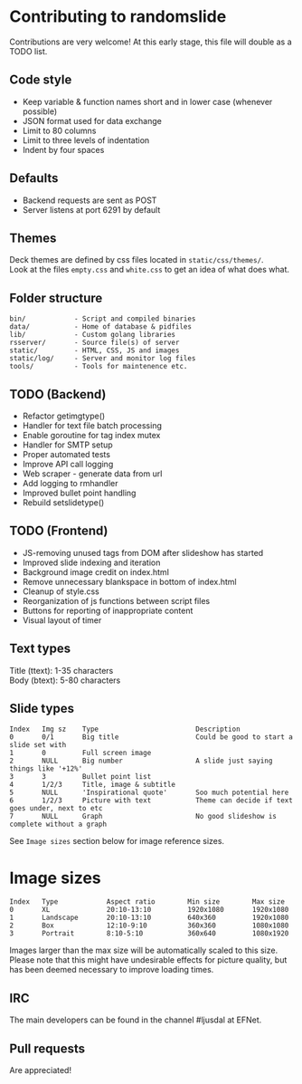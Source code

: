 # Contributing to randomslide
Contributions are very welcome! At this early stage, this file will double as a TODO list.

## Code style
* Keep variable & function names short and in lower case (whenever possible)
* JSON format used for data exchange
* Limit to 80 columns
* Limit to three levels of indentation
* Indent by four spaces

## Defaults
* Backend requests are sent as POST
* Server listens at port 6291 by default

## Themes
Deck themes are defined by css files located in `static/css/themes/`.  
Look at the files `empty.css` and `white.css` to get an idea of what does what.

## Folder structure
```
bin/            - Script and compiled binaries
data/           - Home of database & pidfiles
lib/            - Custom golang libraries
rsserver/       - Source file(s) of server
static/         - HTML, CSS, JS and images
static/log/     - Server and monitor log files
tools/          - Tools for maintenence etc.
```

## TODO (Backend)
* Refactor getimgtype()
* Handler for text file batch processing
* Enable goroutine for tag index mutex
* Handler for SMTP setup
* Proper automated tests
* Improve API call logging
* Web scraper - generate data from url
* Add logging to rmhandler
* Improved bullet point handling
* Rebuild setslidetype()


## TODO (Frontend)
* JS-removing unused tags from DOM after slideshow has started
* Improved slide indexing and iteration
* Background image credit on index.html
* Remove unnecessary blankspace in bottom of index.html
* Cleanup of style.css
* Reorganization of js functions between script files
* Buttons for reporting of inappropriate content
* Visual layout of timer


## Text types
Title (ttext): 1-35 characters  
Body (btext): 5-80 characters

## Slide types
```
Index   Img sz    Type                        Description
0       0/1       Big title                   Could be good to start a slide set with
1       0         Full screen image
2       NULL      Big number                  A slide just saying things like '+12%'
3       3         Bullet point list
4       1/2/3     Title, image & subtitle
5       NULL      'Inspirational quote'       Soo much potential here
6       1/2/3     Picture with text           Theme can decide if text goes under, next to etc
7       NULL      Graph                       No good slideshow is complete without a graph
```
See `Image sizes` section below for image reference sizes.

# Image sizes
```
Index   Type            Aspect ratio        Min size        Max size
0       XL              20:10-13:10         1920x1080       1920x1080
1       Landscape       20:10-13:10         640x360         1920x1080
2       Box             12:10-9:10          360x360         1080x1080
3       Portrait        8:10-5:10           360x640         1080x1920
```
Images larger than the max size will be automatically scaled to this size. Please note that this might have undesirable effects for picture quality, but has been deemed necessary to improve loading times.

## IRC
The main developers can be found in the channel #ljusdal at EFNet.

## Pull requests
Are appreciated!

